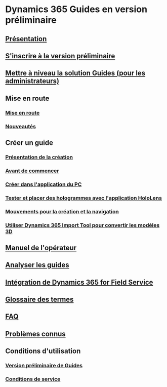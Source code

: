 # Dynamics 365 Guides en version préliminaire
## [Présentation](index.md)
## [S'inscrire à la version préliminaire](setup.md)
## [Mettre à niveau la solution Guides (pour les administrateurs)](upgrade.md)
## Mise en route
### [Mise en route](get-started.md)
### [Nouveautés](new.md)
## Créer un guide
### [Présentation de la création](authoring-overview.md)
### [Avant de commencer](before-you-start.md)
### [Créer dans l'application du PC](pc-authoring.md)
### [Tester et placer des hologrammes avec l'application HoloLens](hololens-authoring.md)
### [Mouvements pour la création et la navigation](authoring-gestures.md)
### [Utiliser Dynamics 365 Import Tool pour convertir les modèles 3D](import-tool.md)
## [Manuel de l'opérateur](operator-guide.md)
## [Analyser les guides](analytics-guide.md)
## [Intégration de Dynamics 365 for Field Service](field-service.md)
## [Glossaire des termes](glossary.md)
## [FAQ](faq.md)
## [Problèmes connus](known-issues.md)
## Conditions d'utilisation
### [Version préliminaire de Guides](../legal/guides-preview.md)
### [Conditions de service](../legal/guides-service-terms.md)

